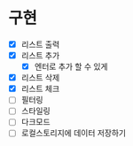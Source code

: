 # 구현

- [x] 리스트 출력
- [x] 리스트 추가
  - [x] 엔터로 추가 할 수 있게
- [x] 리스트 삭제
- [x] 리스트 체크
- [ ] 필터링
- [ ] 스타일링
- [ ] 다크모드
- [ ] 로컬스토리지에 데이터 저장하기
